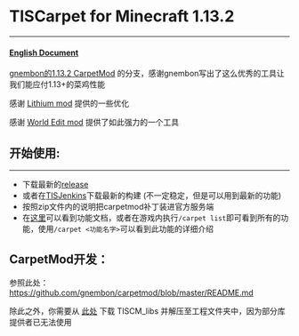 # TISCarpet for Minecraft 1.13.2

------

#### [English Document](https://github.com/TISUnion/TISCarpet113/blob/TIS-Server/README.md)

[gnembon的1.13.2 CarpetMod](https://github.com/gnembon/carpetmod) 的分支，感谢gnembon写出了这么优秀的工具让我们能应付1.13+的菜鸡性能

感谢 [Lithium mod](https://github.com/jellysquid3/lithium-fabric) 提供的一些优化

感谢 [World Edit mod](https://github.com/EngineHub/WorldEdit) 提供了如此强力的一个工具

## 开始使用:

------

- 下载最新的[release](https://github.com/TISUnion/TISCarpet113/releases)
- 或者在[TISJenkins](https://ci.tis.world/)下载最新的构建 (不一定稳定，但是可以用到最新的功能)
- 按照zip文件内的说明把carpetmod补丁装进官方服务端
- 在[这里](https://github.com/TISUnion/TISCarpet113/blob/TIS-Server/docs/Features_cn.md)可以看到功能文档，或者在游戏内执行`/carpet list`即可看到所有的功能，使用`/carpet <功能名字>`可以看到此功能的详细介绍

## CarpetMod开发：

参照此处：https://github.com/gnembon/carpetmod/blob/master/README.md

除此之外，你需要从 [此处](https://files.catbox.moe/wpe6a5.zip) 下载 TISCM_libs 并解压至工程文件夹中，因为部分库提供者已无法使用
